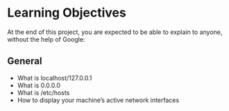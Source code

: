 # Learning Objectives
At the end of this project, you are expected to be able to explain to anyone, without the help of Google:
## General
* What is localhost/127.0.0.1
* What is 0.0.0.0
* What is /etc/hosts
* How to display your machine’s active network interfaces
